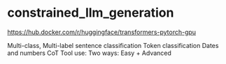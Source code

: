 # constrained_llm_generation

https://hub.docker.com/r/huggingface/transformers-pytorch-gpu 

Multi-class, Multi-label sentence classification
Token classification
Dates and numbers
CoT
Tool use:  Two ways: Easy + Advanced
